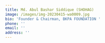 ```yaml
---
title: Md. Abul Bashar Siddique (SHOHAG)
image: /images/img-20230415-wa0009.jpg
bio: 'Founder & Chairman, BKPA FOUNDATION '
phone: ''
email: ''
address: ''
---
```


